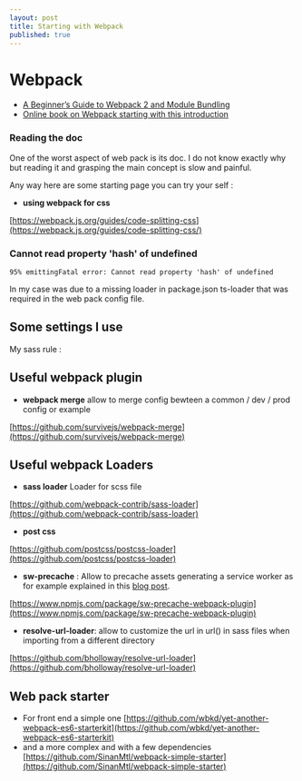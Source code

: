 ```yaml
---
layout: post
title: Starting with Webpack
published: true
---
```


# Webpack

* [A Beginner’s Guide to Webpack 2 and Module Bundling](https://www.sitepoint.com/beginners-guide-to-webpack-2-and-module-bundling)
* [Online book on Webpack starting with this introduction](https://survivejs.com/webpack/compared)

### Reading the doc

One of the worst aspect of web pack is its doc. I do not know exactly why but reading it and grasping the main concept is slow and painful.

Any way here are some starting page you can try your self :

* **using webpack for css**

[https://webpack.js.org/guides/code-splitting-css](https://webpack.js.org/guides/code-splitting-css/)

### Cannot read property 'hash' of undefined

```text
95% emittingFatal error: Cannot read property 'hash' of undefined
```

In my case was due to a missing loader in package.json ts-loader that was required in the web pack config file.

## Some settings I use

My sass rule :

## Useful webpack plugin

* **webpack merge** allow to merge config bewteen a common / dev / prod config or example 

[https://github.com/survivejs/webpack-merge](https://github.com/survivejs/webpack-merge)

## Useful webpack Loaders

* **sass loader** Loader for scss file

[https://github.com/webpack-contrib/sass-loader](https://github.com/webpack-contrib/sass-loader)

* **post css**

[https://github.com/postcss/postcss-loader](https://github.com/postcss/postcss-loader)

* **sw-precache** : Allow to precache assets generating a service worker as for example explained in this [blog post](https://coryrylan.com/blog/fast-offline-angular-apps-with-service-workers).

[https://www.npmjs.com/package/sw-precache-webpack-plugin](https://www.npmjs.com/package/sw-precache-webpack-plugin)

* **resolve-url-loader**: allow to customize the url in url\(\) in sass files when importing from a different directory

[https://github.com/bholloway/resolve-url-loader](https://github.com/bholloway/resolve-url-loader)

## Web pack starter

* For front end a simple one [https://github.com/wbkd/yet-another-webpack-es6-starterkit](https://github.com/wbkd/yet-another-webpack-es6-starterkit)
* and a more complex and with a few dependencies [https://github.com/SinanMtl/webpack-simple-starter](https://github.com/SinanMtl/webpack-simple-starter)

